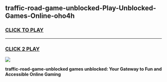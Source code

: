 
## traffic-road-game-unblocked-Play-Unblocked-Games-Online-oho4h
<h3>
<a href="https://premium76.site?title=traffic-road-game-unblocked&ref=25A">CLICK TO PLAY</a></h3>
<hr>

<h3>
<a href="https://premium76.site?title=traffic-road-game-unblocked&ref=25A">CLICK 2 PLAY</a>
  
</h3>

<a href="https://premium76.site?title=traffic-road-game-unblocked&ref=25A"><img src="https://clearcache.store/games.png"></a>


**traffic-road-game-unblocked games unblocked: Your Gateway to Fun and Accessible Online Gaming**
